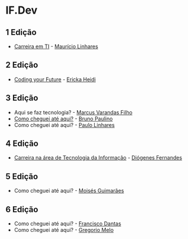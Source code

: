 # IF.Dev

## 1 Edição

* [Carreira em TI](https://mauricio.github.io/ifpb/) - [Maurício Linhares](https://github.com/mauricio/)

## 2 Edição

* [Coding your Future](slides/ericka_heidi.pdf) - [Ericka Heidi](https://github.com/erikaheidi)

## 3 Edição

* Aqui se faz tecnologia? - [Marcus Varandas Filho](https://www.linkedin.com/in/marcus-varandas-filho-67a51074/?originalSubdomain=br)
* [Como cheguei até aqui?](slides/bruno_paulino.pdf) - [Bruno Paulino](https://github.com/brunojppb)
* Como cheguei até aqui? - [Paulo Linhares](https://github.com/paulitolinhares)

## 4 Edição

* [Carreira na área de Tecnologia da Informação](http://www.diofeher.net/talks/2018-08-27-si-tech/#/) - [Diógenes Fernandes](https://github.com/diofeher)

## 5 Edição

* Como cheguei até aqui? - [Moisés Guimarães](https://github.com/moisesguimaraes/)

## 6 Edição

* Como cheguei até aqui? - [Francisco Dantas](https://www.linkedin.com/in/francisco-dantas-nobre-neto-76a003138/)
* Como cheguei até aqui? - [Gregorio Melo](https://www.linkedin.com/in/gregoriomelo/)
